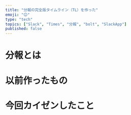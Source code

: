 ```yaml
---
title: "分報の完全版タイムライン（TL）を作った"
emoji: "😊"
type: "tech"
topics: ["Slack", "Times", "分報", "bolt", "SlackApp"]
published: false
---
```


# 分報とは

# 以前作ったもの

# 今回カイゼンしたこと
